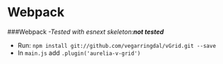 # Webpack


###Webpack
*-Tested with esnext skeleton:**not tested***
* Run: ```npm install git://github.com/vegarringdal/vGrid.git --save```
* In ```main.js``` add ```.plugin('aurelia-v-grid')```
